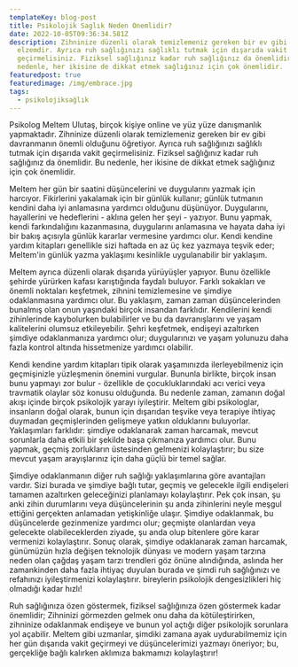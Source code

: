 ```yaml
---
templateKey: blog-post
title: Psikolojik Saglık Neden Onemlidir?
date: 2022-10-05T09:36:34.581Z
description: Zihninize düzenli olarak temizlemeniz gereken bir ev gibi davranmak
  elzemdir. Ayrıca ruh sağlığınızı sağlıklı tutmak için dışarıda vakit
  geçirmelisiniz. Fiziksel sağlığınız kadar ruh sağlığınız da önemlidir. Bu
  nedenle, her ikisine de dikkat etmek sağlığınız için çok önemlidir.
featuredpost: true
featuredimage: /img/embrace.jpg
tags:
  - psikolojiksağlık
---
```

Psikolog Meltem Ulutaş, birçok kişiye online ve yüz yüze danışmanlık yapmaktadır. Zihninize düzenli olarak temizlemeniz gereken bir ev gibi davranmanın önemli olduğunu öğretiyor. Ayrıca ruh sağlığınızı sağlıklı tutmak için dışarıda vakit geçirmelisiniz. Fiziksel sağlığınız kadar ruh sağlığınız da önemlidir. Bu nedenle, her ikisine de dikkat etmek sağlığınız için çok önemlidir.

Meltem her gün bir saatini düşüncelerini ve duygularını yazmak için harcıyor. Fikirlerini yakalamak için bir günlük kullanır; günlük tutmanın kendini daha iyi anlamasına yardımcı olduğunu düşünüyor. Duygularını, hayallerini ve hedeflerini - aklına gelen her şeyi - yazıyor. Bunu yapmak, kendi farkındalığını kazanmasına, duygularını anlamasına ve hayata daha iyi bir bakış açısıyla günlük kararlar vermesine yardımcı olur. Kendi kendine yardım kitapları genellikle sizi haftada en az üç kez yazmaya teşvik eder; Meltem'in günlük yazma yaklaşımı kesinlikle uygulanabilir bir yaklaşım.

Meltem ayrıca düzenli olarak dışarıda yürüyüşler yapıyor. Bunu özellikle şehirde yürürken kafası karıştığında faydalı buluyor. Farklı sokakları ve önemli noktaları keşfetmek, zihnini temizlemesine ve şimdiye odaklanmasına yardımcı olur. Bu yaklaşım, zaman zaman düşüncelerinden bunalmış olan onun yaşındaki birçok insandan farklıdır. Kendilerini kendi zihinlerinde kaybolurken bulabilirler ve bu da davranışlarını ve yaşam kalitelerini olumsuz etkileyebilir. Şehri keşfetmek, endişeyi azaltırken şimdiye odaklanmanıza yardımcı olur; duygularınızı ve yaşam yolunuzu daha fazla kontrol altında hissetmenize yardımcı olabilir.

Kendi kendine yardım kitapları tipik olarak yaşamınızda ilerleyebilmeniz için geçmişinizle yüzleşmenin önemini vurgular. Bununla birlikte, birçok insan bunu yapmayı zor bulur - özellikle de çocukluklarındaki acı verici veya travmatik olaylar söz konusu olduğunda. Bu nedenle zaman, zamanın doğal akışı içinde birçok psikolojik yarayı iyileştirir. Meltem gibi psikologlar, insanların doğal olarak, bunun için dışarıdan teşvike veya terapiye ihtiyaç duymadan geçmişlerinden gelişmeye yatkın olduklarını buluyorlar. Yaklaşımları farklıdır: şimdiye odaklanarak zaman harcamak, mevcut sorunlarla daha etkili bir şekilde başa çıkmanıza yardımcı olur. Bunu yapmak, geçmiş zorlukların üstesinden gelmenizi kolaylaştırır; bu size mevcut yaşam arayışlarınız için daha güçlü bir temel sağlar.

Şimdiye odaklanmanın diğer ruh sağlığı yaklaşımlarına göre avantajları vardır. Sizi burada ve şimdiye bağlı tutar, geçmiş ve gelecekle ilgili endişeleri tamamen azaltırken geleceğinizi planlamayı kolaylaştırır. Pek çok insan, şu anki zihin durumlarını veya düşüncelerinin şu anda zihinlerini neyle meşgul ettiğini gerçekten anlamadan yetişkinliğe ulaşır. Şimdiye odaklanmak, bu düşüncelerde gezinmenize yardımcı olur; geçmişte olanlardan veya gelecekte olabileceklerden ziyade, şu anda olup bitenlere göre karar vermenizi kolaylaştırır. Sonuç olarak, şimdiye odaklanarak zaman harcamak, günümüzün hızla değişen teknolojik dünyası ve modern yaşam tarzına neden olan çağdaş yaşam tarzı trendleri göz önüne alındığında, aslında her zamankinden daha fazla ihtiyaç duyulan burada ve şimdi ruh sağlığınızı ve refahınızı iyileştirmenizi kolaylaştırır. bireylerin psikolojik dengesizlikleri hiç olmadığı kadar hızlı!

Ruh sağlığınıza özen göstermek, fiziksel sağlığınıza özen göstermek kadar önemlidir; Zihninizi görmezden gelmek onu daha da kötüleştirirken, zihninize odaklanmak endişeye ve bunun yol açtığı diğer psikolojik sorunlara yol açabilir. Meltem gibi uzmanlar, şimdiki zamana ayak uydurabilmemiz için her gün dışarıda vakit geçirmeyi ve düşüncelerimizi yazmayı öneriyor; bu, gerçekliğe bağlı kalırken aklımıza bakmamızı kolaylaştırır!